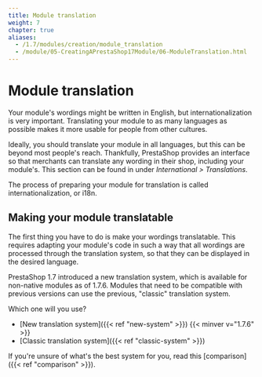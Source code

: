 ```yaml
---
title: Module translation
weight: 7
chapter: true
aliases:
  - /1.7/modules/creation/module_translation
  - /module/05-CreatingAPrestaShop17Module/06-ModuleTranslation.html
---
```


# Module translation

Your module's wordings might be written in English, but internationalization is very important. Translating your module to as many languages as possible makes it more usable for people from other cultures. 

Ideally, you should translate your module in all languages, but this can be beyond most people's reach. Thankfully, PrestaShop provides an interface so that merchants can translate any wording in their shop, including your module's. This section can be found in under _International > Translations_.

The process of preparing your module for translation is called internationalization, or i18n.

## Making your module translatable

The first thing you have to do is make your wordings translatable. This requires adapting your module's code in such a way that all wordings are processed through the translation system, so that they can be displayed in the desired language.

PrestaShop 1.7 introduced a new translation system, which is available for non-native modules as of 1.7.6. Modules that need to be compatible with previous versions can use the previous, "classic" translation system.

Which one will you use?

- [New translation system]({{< ref "new-system" >}}) {{< minver v="1.7.6" >}}
- [Classic translation system]({{< ref "classic-system" >}})

If you're unsure of what's the best system for you, read this [comparison]({{< ref "comparison" >}}).

